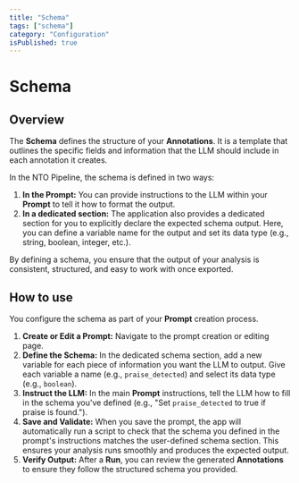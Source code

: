 ```yaml
---
title: "Schema"
tags: ["schema"]
category: "Configuration"
isPublished: true
---
```


# Schema

## Overview

The **Schema** defines the structure of your **Annotations**. It is a template that outlines the specific fields and information that the LLM should include in each annotation it creates.

In the NTO Pipeline, the schema is defined in two ways:
1.  **In the Prompt:** You can provide instructions to the LLM within your **Prompt** to tell it how to format the output.
2.  **In a dedicated section:** The application also provides a dedicated section for you to explicitly declare the expected schema output. Here, you can define a variable name for the output and set its data type (e.g., string, boolean, integer, etc.).

By defining a schema, you ensure that the output of your analysis is consistent, structured, and easy to work with once exported.

## How to use

You configure the schema as part of your **Prompt** creation process.

1.  **Create or Edit a Prompt:** Navigate to the prompt creation or editing page.
2.  **Define the Schema:** In the dedicated schema section, add a new variable for each piece of information you want the LLM to output. Give each variable a name (e.g., `praise_detected`) and select its data type (e.g., `boolean`).
3.  **Instruct the LLM:** In the main **Prompt** instructions, tell the LLM how to fill in the schema you've defined (e.g., "Set `praise_detected` to true if praise is found.").
4.  **Save and Validate:** When you save the prompt, the app will automatically run a script to check that the schema you defined in the prompt's instructions matches the user-defined schema section. This ensures your analysis runs smoothly and produces the expected output.
5.  **Verify Output:** After a **Run**, you can review the generated **Annotations** to ensure they follow the structured schema you provided.

